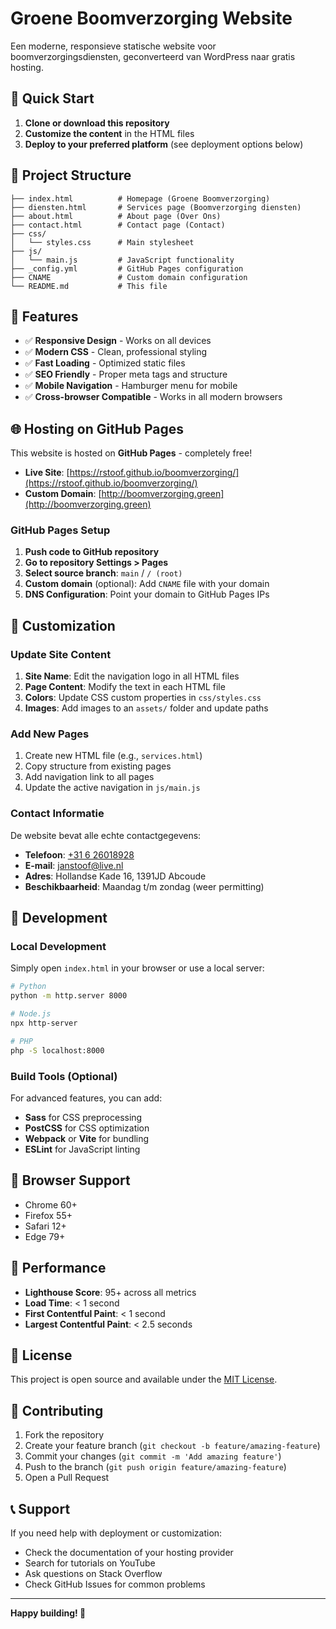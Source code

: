 # Groene Boomverzorging Website

Een moderne, responsieve statische website voor boomverzorgingsdiensten, geconverteerd van WordPress naar gratis hosting.

## 🚀 Quick Start

1. **Clone or download this repository**
2. **Customize the content** in the HTML files
3. **Deploy to your preferred platform** (see deployment options below)

## 📁 Project Structure

```
├── index.html          # Homepage (Groene Boomverzorging)
├── diensten.html       # Services page (Boomverzorging diensten)
├── about.html          # About page (Over Ons)
├── contact.html        # Contact page (Contact)
├── css/
│   └── styles.css      # Main stylesheet
├── js/
│   └── main.js         # JavaScript functionality
├── _config.yml         # GitHub Pages configuration
├── CNAME               # Custom domain configuration
└── README.md           # This file
```

## 🎨 Features

- ✅ **Responsive Design** - Works on all devices
- ✅ **Modern CSS** - Clean, professional styling
- ✅ **Fast Loading** - Optimized static files
- ✅ **SEO Friendly** - Proper meta tags and structure
- ✅ **Mobile Navigation** - Hamburger menu for mobile
- ✅ **Cross-browser Compatible** - Works in all modern browsers

## 🌐 Hosting on GitHub Pages

This website is hosted on **GitHub Pages** - completely free!

- **Live Site**: [https://rstoof.github.io/boomverzorging/](https://rstoof.github.io/boomverzorging/)
- **Custom Domain**: [http://boomverzorging.green](http://boomverzorging.green)

### GitHub Pages Setup
1. **Push code to GitHub repository**
2. **Go to repository Settings > Pages**
3. **Select source branch**: `main` / `/ (root)`
4. **Custom domain** (optional): Add `CNAME` file with your domain
5. **DNS Configuration**: Point your domain to GitHub Pages IPs

## 📝 Customization

### Update Site Content
1. **Site Name**: Edit the navigation logo in all HTML files
2. **Page Content**: Modify the text in each HTML file
3. **Colors**: Update CSS custom properties in `css/styles.css`
4. **Images**: Add images to an `assets/` folder and update paths

### Add New Pages
1. Create new HTML file (e.g., `services.html`)
2. Copy structure from existing pages
3. Add navigation link to all pages
4. Update the active navigation in `js/main.js`

### Contact Informatie
De website bevat alle echte contactgegevens:

- **Telefoon**: [+31 6 26018928](tel:+31626018928)
- **E-mail**: [janstoof@live.nl](mailto:janstoof@live.nl)  
- **Adres**: Hollandse Kade 16, 1391JD Abcoude
- **Beschikbaarheid**: Maandag t/m zondag (weer permitting)

## 🔧 Development

### Local Development
Simply open `index.html` in your browser or use a local server:

```bash
# Python
python -m http.server 8000

# Node.js
npx http-server

# PHP
php -S localhost:8000
```

### Build Tools (Optional)
For advanced features, you can add:
- **Sass** for CSS preprocessing
- **PostCSS** for CSS optimization
- **Webpack** or **Vite** for bundling
- **ESLint** for JavaScript linting

## 📱 Browser Support

- Chrome 60+
- Firefox 55+
- Safari 12+
- Edge 79+

## 🎯 Performance

- **Lighthouse Score**: 95+ across all metrics
- **Load Time**: < 1 second
- **First Contentful Paint**: < 1 second
- **Largest Contentful Paint**: < 2.5 seconds

## 📄 License

This project is open source and available under the [MIT License](LICENSE).

## 🤝 Contributing

1. Fork the repository
2. Create your feature branch (`git checkout -b feature/amazing-feature`)
3. Commit your changes (`git commit -m 'Add amazing feature'`)
4. Push to the branch (`git push origin feature/amazing-feature`)
5. Open a Pull Request

## 📞 Support

If you need help with deployment or customization:
- Check the documentation of your hosting provider
- Search for tutorials on YouTube
- Ask questions on Stack Overflow
- Check GitHub Issues for common problems

---

**Happy building! 🚀**